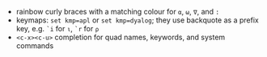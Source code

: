 * rainbow curly braces with a matching colour for `⍺`, `⍵`, `∇`, and `:`
* keymaps: `set kmp=apl` or `set kmp=dyalog`; they use backquote as a prefix key, e.g. ``` `i ``` for `⍳`, ``` `r ``` for `⍴`
* `<c-x><c-u>` completion for quad names, keywords, and system commands
